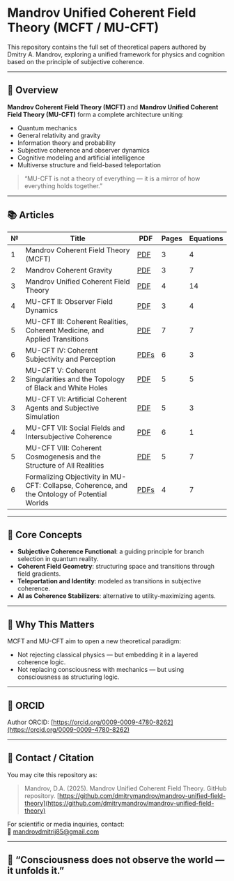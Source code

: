 # Mandrov Unified Coherent Field Theory (MCFT / MU-CFT)

This repository contains the full set of theoretical papers authored by Dmitry A. Mandrov, exploring a unified framework for physics and cognition based on the principle of subjective coherence.

---

## 🧠 Overview

**Mandrov Coherent Field Theory (MCFT)** and **Mandrov Unified Coherent Field Theory (MU-CFT)** form a complete architecture uniting:

- Quantum mechanics
- General relativity and gravity
- Information theory and probability
- Subjective coherence and observer dynamics
- Cognitive modeling and artificial intelligence
- Multiverse structure and field-based teleportation

> “MU-CFT is not a theory of everything — it is a mirror of how everything holds together.”

---

## 📚 Articles

| № | Title | PDF | Pages | Equations |
|--|-------|-----|--------|-----------|
| 1 | Mandrov Coherent Field Theory (MCFT) | [PDF](./MCFT.pdf) | 3 | 4 |
| 2 | Mandrov Coherent Gravity | [PDF](./Coherent_Gravity.pdf) | 3 | 7 |
| 3 | Mandrov Unified Coherent Field Theory | [PDF](./MU-CFT.pdf) | 4 | 14 |
| 4 | MU-CFT II: Observer Field Dynamics | [PDF](./MU-CFT_2.pdf) | 3 | 4 |
| 5 | MU-CFT III: Coherent Realities, Coherent Medicine, and Applied Transitions | [PDF](./MU-CFT_3.pdf) | 7 | 7 |
| 6 | MU-CFT IV: Coherent Subjectivity and Perception | [PDFs](./MU-CFT_Series.zip) | 6 | 3 |
| 2 | MU-CFT V: Coherent Singularities and the Topology of Black and White Holes | [PDF](./Coherent_Gravity.pdf) | 5 | 5 |
| 3 | MU-CFT VI: Artificial Coherent Agents and Subjective Simulation | [PDF](./MU-CFT.pdf) | 5 | 3 |
| 4 | MU-CFT VII: Social Fields and Intersubjective Coherence | [PDF](./MU-CFT_2.pdf) | 6 | 1 |
| 5 | MU-CFT VIII: Coherent Cosmogenesis and the Structure of All Realities | [PDF](./MU-CFT_3.pdf) | 5 | 7 |
| 6 | Formalizing Objectivity in MU-CFT: Collapse, Coherence, and the Ontology of Potential Worlds | [PDFs](./MU-CFT_Series.zip) | 4 | 7 |

---

## 🔬 Core Concepts

- **Subjective Coherence Functional**: a guiding principle for branch selection in quantum reality.
- **Coherent Field Geometry**: structuring space and transitions through field gradients.
- **Teleportation and Identity**: modeled as transitions in subjective coherence.
- **AI as Coherence Stabilizers**: alternative to utility-maximizing agents.

---

## 🧭 Why This Matters

MCFT and MU-CFT aim to open a new theoretical paradigm:
- Not rejecting classical physics — but embedding it in a layered coherence logic.
- Not replacing consciousness with mechanics — but using consciousness as structuring logic.

---

## 🔗 ORCID

Author ORCID: [https://orcid.org/0009-0009-4780-8262](https://orcid.org/0009-0009-4780-8262)  

---

## 📩 Contact / Citation

You may cite this repository as:

> Mandrov, D.A. (2025). Mandrov Unified Coherent Field Theory. GitHub repository. [https://github.com/dmitrymandrov/mandrov-unified-field-theory](https://github.com/dmitrymandrov/mandrov-unified-field-theory)

For scientific or media inquiries, contact:  
📧 mandrovdmitrij85@gmail.com

---

## 🧠 “Consciousness does not observe the world — it unfolds it.”

